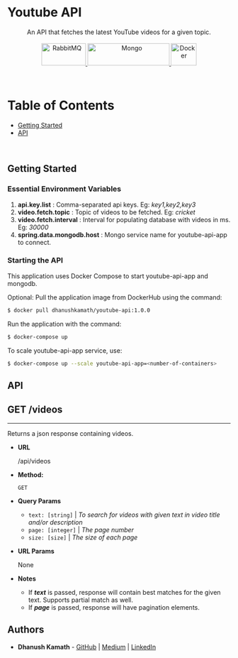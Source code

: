 # Youtube API
<p align="center">
An API that fetches the latest YouTube videos for a given topic. <br><br>
  <a href="https://spring.io/projects/spring-boot">
    <img alt="RabbitMQ" src = "https://i2.wp.com/www.thecuriousdev.org/wp-content/uploads/2017/12/spring-boot-logo.png" height=50 width=100>
  </a>
  <a href="https://www.mongodb.com/">
    <img alt="Mongo" src="https://webassets.mongodb.com/_com_assets/cms/MongoDB_Logo_FullColorBlack_RGB-4td3yuxzjs.png" height=50 width=185/>
  </a>
  <a href="https://www.docker.com/">
    <img alt="Docker" src = "https://www.docker.com/sites/default/files/d8/2019-07/vertical-logo-monochromatic.png" height=50 width=58>
  </a>
</p>
<br>

# Table of Contents
- [Getting Started](#getting-started)
- [API](#api)
<br>

## Getting Started
### Essential Environment Variables
1. <b>api.key.list</b> : Comma-separated api keys. Eg: <i>key1,key2,key3</i>
2. <b>video.fetch.topic</b> : Topic of videos to be fetched. Eg: <i>cricket</i>
3. <b>video.fetch.interval</b> : Interval for populating database with videos in ms. Eg: <i>30000</i> 
4. <b>spring.data.mongodb.host</b> : Mongo service name for youtube-api-app to connect. 



### Starting the API
This application uses Docker Compose to start youtube-api-app and mongodb. 

Optional: Pull the application image from DockerHub using the command:
  ```bash
  $ docker pull dhanushkamath/youtube-api:1.0.0
  ```

Run the application with the command:
  ```bash
  $ docker-compose up
  ```
  
To scale youtube-api-app service, use:
  ```bash
  $ docker-compose up --scale youtube-api-app=<number-of-containers>
  ```

## API
## GET /videos
----
  Returns a json response containing videos. 

* **URL**

  /api/videos

* **Method:**

  `GET`   
    
*  **Query Params**
   
   
    * `text: [string]` | <i>To search for videos with given text in video title and/or description</i>
    * `page: [integer]` | <i>The page number</i>   
    * `size: [size]` | <i>The size of each page</i>
    
 * **URL Params**
   
    None

* **Notes**
  * If <i><b>text</b></i> is passed, response will contain best matches for the given text. Supports partial match as well.
  * If <i><b>page</b></i> is passed, response will have pagination elements. 

 
## Authors
* **Dhanush Kamath** - [GitHub](https://github.com/dhanushkamath) | [Medium](https://dhanushnkamath.medium.com) | [LinkedIn](http://dhanushnkamath.medium.com)
